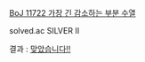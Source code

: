 [BoJ 11722 가장 긴 감소하는 부분 수열](https://www.acmicpc.net/problem/11722)

solved.ac SILVER II

결과 : [맞았습니다!!](https://www.acmicpc.net/source/56701534)
